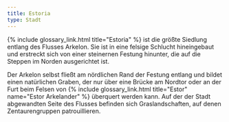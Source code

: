 ```yaml
---
title: Estoria
type: Stadt
---
```


{% include glossary_link.html title="Estoria" %} ist die größte Siedlung entlang
des Flusses Arkelon.  Sie ist in eine felsige Schlucht hineingebaut und
erstreckt sich von einer steinernen Festung hinunter, die auf die Steppen im
Norden ausgerichtet ist.

Der Arkelon selbst fließt am nördlichen Rand der Festung entlang und bildet
einen natürlichen Graben, der nur über eine Brücke am Nordtor oder an der Furt
beim Felsen von {% include glossary_link.html title="Estor" name="Estor
Arkelander" %} überquert werden kann. Auf der der Stadt abgewandten Seite des
Flusses befinden sich Graslandschaften, auf denen Zentaurengruppen
patrouillieren.
